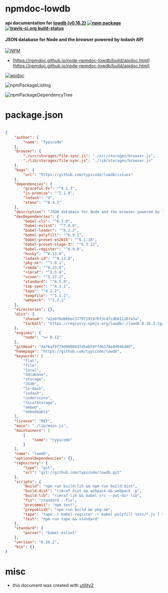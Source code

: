# npmdoc-lowdb

#### api documentation for  [lowdb (v0.16.2)](https://github.com/typicode/lowdb)  [![npm package](https://img.shields.io/npm/v/npmdoc-lowdb.svg?style=flat-square)](https://www.npmjs.org/package/npmdoc-lowdb) [![travis-ci.org build-status](https://api.travis-ci.org/npmdoc/node-npmdoc-lowdb.svg)](https://travis-ci.org/npmdoc/node-npmdoc-lowdb)

#### JSON database for Node and the browser powered by lodash API

[![NPM](https://nodei.co/npm/lowdb.png?downloads=true&downloadRank=true&stars=true)](https://www.npmjs.com/package/lowdb)

- [https://npmdoc.github.io/node-npmdoc-lowdb/build/apidoc.html](https://npmdoc.github.io/node-npmdoc-lowdb/build/apidoc.html)

[![apidoc](https://npmdoc.github.io/node-npmdoc-lowdb/build/screenCapture.buildCi.browser.%252Ftmp%252Fbuild%252Fapidoc.html.png)](https://npmdoc.github.io/node-npmdoc-lowdb/build/apidoc.html)

![npmPackageListing](https://npmdoc.github.io/node-npmdoc-lowdb/build/screenCapture.npmPackageListing.svg)

![npmPackageDependencyTree](https://npmdoc.github.io/node-npmdoc-lowdb/build/screenCapture.npmPackageDependencyTree.svg)



# package.json

```json

{
    "author": {
        "name": "Typicode"
    },
    "browser": {
        "./src/storages/file-sync.js": "./src/storages/browser.js",
        "./lib/storages/file-sync.js": "./lib/storages/browser.js"
    },
    "bugs": {
        "url": "https://github.com/typicode/lowdb/issues"
    },
    "dependencies": {
        "graceful-fs": "^4.1.3",
        "is-promise": "^2.1.0",
        "lodash": "4",
        "steno": "^0.4.1"
    },
    "description": "JSON database for Node and the browser powered by lodash API",
    "devDependencies": {
        "babel-cli": "^6.2.0",
        "babel-eslint": "^7.0.0",
        "babel-loader": "^6.2.2",
        "babel-polyfill": "^6.9.1",
        "babel-preset-es2015": "^6.1.18",
        "babel-preset-stage-3": "^6.3.13",
        "babel-register": "^6.9.0",
        "husky": "^0.13.0",
        "lodash-id": "^0.13.0",
        "pkg-ok": "^1.0.1",
        "ramda": "^0.23.0",
        "rimraf": "^2.5.4",
        "sinon": "^1.17.2",
        "standard": "^8.5.0",
        "tap-spec": "^4.1.1",
        "tape": "^4.2.2",
        "tempfile": "^1.1.1",
        "webpack": "^2.2.1"
    },
    "directories": {},
    "dist": {
        "shasum": "a2a976eb66ec57797291970f3c87cdb61126fa3a",
        "tarball": "https://registry.npmjs.org/lowdb/-/lowdb-0.16.2.tgz"
    },
    "engines": {
        "node": ">= 0.12"
    },
    "gitHead": "4a76af0f79d900043fd5ebf0ff4b378e8404bd89",
    "homepage": "https://github.com/typicode/lowdb",
    "keywords": [
        "flat",
        "file",
        "local",
        "database",
        "storage",
        "JSON",
        "lo-dash",
        "lodash",
        "underscore",
        "localStorage",
        "embed",
        "embeddable"
    ],
    "license": "MIT",
    "main": "./lib/main.js",
    "maintainers": [
        {
            "name": "typicode"
        }
    ],
    "name": "lowdb",
    "optionalDependencies": {},
    "repository": {
        "type": "git",
        "url": "git://github.com/typicode/lowdb.git"
    },
    "scripts": {
        "build": "npm run build:lib && npm run build:dist",
        "build:dist": "rimraf dist && webpack && webpack -p",
        "build:lib": "rimraf lib && babel src --out-dir lib",
        "fix": "standard --fix",
        "precommit": "npm test",
        "prepublish": "npm run build && pkg-ok",
        "tape": "tape -r babel-register -r babel-polyfill test/*.js | tap-spec",
        "test": "npm run tape && standard"
    },
    "standard": {
        "parser": "babel-eslint"
    },
    "version": "0.16.2",
    "bin": {}
}
```



# misc
- this document was created with [utility2](https://github.com/kaizhu256/node-utility2)
